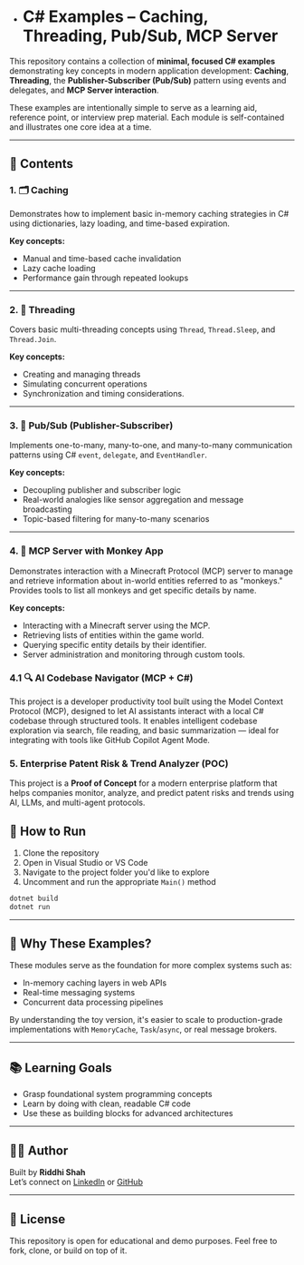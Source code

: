 * # C# Examples – Caching, Threading, Pub/Sub, MCP Server

This repository contains a collection of **minimal, focused C# examples** demonstrating key concepts in modern application development: **Caching**, **Threading**, the **Publisher-Subscriber (Pub/Sub)** pattern using events and delegates, and **MCP Server interaction**.

These examples are intentionally simple to serve as a learning aid, reference point, or interview prep material. Each module is self-contained and illustrates one core idea at a time.

---

## 🔧 Contents

### 1. 🗂️ Caching
Demonstrates how to implement basic in-memory caching strategies in C# using dictionaries, lazy loading, and time-based expiration.

**Key concepts:**
- Manual and time-based cache invalidation
- Lazy cache loading
- Performance gain through repeated lookups

---

### 2. 🧵 Threading
Covers basic multi-threading concepts using `Thread`, `Thread.Sleep`, and `Thread.Join`.

**Key concepts:**
- Creating and managing threads
- Simulating concurrent operations
- Synchronization and timing considerations.

---

### 3. 📣 Pub/Sub (Publisher-Subscriber)
Implements one-to-many, many-to-one, and many-to-many communication patterns using C# `event`, `delegate`, and `EventHandler`.

**Key concepts:**
- Decoupling publisher and subscriber logic
- Real-world analogies like sensor aggregation and message broadcasting
- Topic-based filtering for many-to-many scenarios

---

### 4. 🐒 MCP Server with Monkey App
Demonstrates interaction with a Minecraft Protocol (MCP) server to manage and retrieve information about in-world entities referred to as "monkeys." Provides tools to list all monkeys and get specific details by name.

**Key concepts:**
- Interacting with a Minecraft server using the MCP.
- Retrieving lists of entities within the game world.
- Querying specific entity details by their identifier.
- Server administration and monitoring through custom tools.

### 4.1 🔍 AI Codebase Navigator (MCP + C#)
This project is a developer productivity tool built using the Model Context Protocol (MCP), designed to let AI assistants interact with a local C# codebase through structured tools. It enables intelligent codebase exploration via search, file reading, and basic summarization — ideal for integrating with tools like GitHub Copilot Agent Mode.

### 5. Enterprise Patent Risk & Trend Analyzer (POC)

This project is a **Proof of Concept** for a modern enterprise platform that helps companies monitor, analyze, and predict patent risks and trends using AI, LLMs, and multi-agent protocols.

## 🚀 How to Run

1. Clone the repository
2. Open in Visual Studio or VS Code
3. Navigate to the project folder you'd like to explore
4. Uncomment and run the appropriate `Main()` method

```bash
dotnet build
dotnet run
```

---

## 🧠 Why These Examples?

These modules serve as the foundation for more complex systems such as:
- In-memory caching layers in web APIs
- Real-time messaging systems
- Concurrent data processing pipelines

By understanding the toy version, it's easier to scale to production-grade implementations with `MemoryCache`, `Task`/`async`, or real message brokers.

---

## 📚 Learning Goals

- Grasp foundational system programming concepts
- Learn by doing with clean, readable C# code
- Use these as building blocks for advanced architectures

---

## 👩‍💻 Author

Built by **Riddhi Shah**  
Let’s connect on [LinkedIn](https://www.linkedin.com/in/riddhishah65/) or [GitHub](https://github.com/)

---

## 📜 License

This repository is open for educational and demo purposes. Feel free to fork, clone, or build on top of it.
